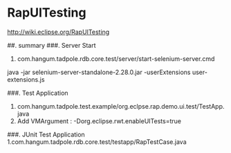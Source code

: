 RapUITesting
============

http://wiki.eclipse.org/RapUITesting

##. summary
###. Server Start
1. com.hangum.tadpole.rdb.core.test/server/start-selenium-server.cmd

java -jar selenium-server-standalone-2.28.0.jar -userExtensions user-extensions.js	

###. Test Application
1. com.hangum.tadpole.test.example/org.eclpse.rap.demo.ui.test/TestApp.java
2. Add VMArgument : -Dorg.eclipse.rwt.enableUITests=true

###. JUnit Test Application
1.com.hangum.tadpole.rdb.core.test/testapp/RapTestCase.java
